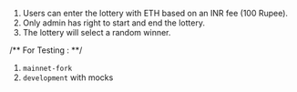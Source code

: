1. Users can enter the lottery with ETH based on an INR fee (100 Rupee).
2. Only admin has right to start and end the lottery.
3. The lottery will select a random winner.

/** For Testing : **/

1. `mainnet-fork`
2. `development` with mocks
